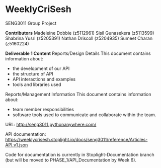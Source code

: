 # WeeklyCriSesh
SENG3011 Group Project

**Contributors**
Madeleine Dobbie (z5112961)
Sisil Gunasekera (z5113599)
Shabrina Yusri (z5205391)
Nathan Driscoll (z5204935)
Sumeet Charan (z5160224)

**Deliverable 1 Content**
Reports/Design Details
This document contains information about:
- the development of our API
- the structure of API
- API interactions and examples
- tools and libraries used

Reports/Management Information
This document contains information about:
- team member responsibilities
- software tools used to communicate and collaborate within the team.

URL: http://seng3011.pythonanywhere.com/

API documentation: https://weeklycrisesh.stoplight.io/docs/seng3011/reference/Articles-API.v1.json

Code for documentation is currently in Stoplight-Documentation branch (but will be moved to PHASE_1/API_Documentation by Week 6).
